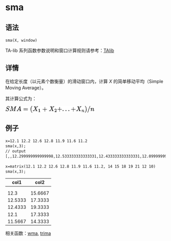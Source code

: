 # sma

## 语法

`sma(X, window)`

TA-lib 系列函数参数说明和窗口计算规则请参考：[TAlib](../themes/TAlib.md)

## 详情

在给定长度（以元素个数衡量）的滑动窗口内，计算 *X* 的简单移动平均（Simple Moving
Average）。

其计算公式为：

![](../../images/sma.png)

## 例子

```
x=12.1 12.2 12.6 12.8 11.9 11.6 11.2
sma(x,3);
// output
[,,12.299999999999998,12.533333333333331,12.433333333333331,12.099999999999999,11.566666666666664]

x=matrix(12.1 12.2 12.6 12.8 11.9 11.6 11.2, 14 15 18 19 21 12 10)
sma(x,3);
```

| col1 | col2 |
| --- | --- |
|  |  |
|  |  |
| 12.3 | 15.6667 |
| 12.5333 | 17.3333 |
| 12.4333 | 19.3333 |
| 12.1 | 17.3333 |
| 11.5667 | 14.3333 |

相关函数：[wma](../w/wma.md), [trima](../t/trima.md)

